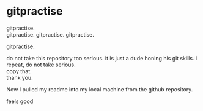 # gitpractise
<div>gitpractise.</div>
gitpractise.
gitpractise.
gitpractise.
<p>gitpractise.</p>
do not take this repository too serious.
it is just a dude honing his git skills.
i repeat, do not take serious.<br>
copy that.</br>
thank you.

Now I pulled my readme into my local machine from the github repository.
<div>feels good</div>